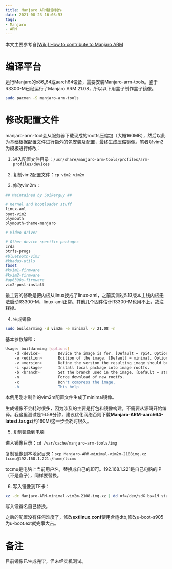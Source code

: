 ```yaml
---
title: Manjaro ARM镜像制作
date: 2021-08-23 16:03:53
tags:
- Manjaro
- ARM
---
```

本文主要参考自[[Wiki] How to contribute to Manjaro ARM](https://forum.manjaro.org/t/wiki-how-to-contribute-to-manjaro-arm/35461)

# 编译平台
运行Manjaro的x86_64或aarch64设备，需要安装Manjaro-arm-tools。鉴于R3300-M已经运行了Manjaro ARM 21.08，所以以下用盒子制作盒子镜像。
``` bash
sudo pacman -S manjaro-arm-tools
```
# 修改配置文件
manjaro-arm-tool会从服务器下载现成的rootfs压缩包（大概160MB），然后以此为基础根据配置文件进行额外的包安装及配置，最终生成压缩镜像。笔者以vim2为模板进行修改：

1. 进入配置文件目录：`/usr/share/manjaro-arm-tools/profiles/arm-profiles/devices`

2. 复制vim2配置文件：`cp vim2 vim2m`

3. 修改vim2m：

``` bash
## Maintained by Spikerguy ##

# Kernel and bootloader stuff
linux-aml
boot-vim2
plymouth
plymouth-theme-manjaro

# Video driver

# Other device specific packages
crda
btrfs-progs
#bluetooth-vim3
#khadas-utils
fbset
#kvim1-firmware
#kvim2-firmware
#ap6398s-firmware
vim2-post-install
```
最主要的修改是把内核从linux换成了linux-aml，之前实测过5.13版本主线内核无法启动R3300-M，linux-aml正常。其他几个固件估计R3300-M也用不上，故注释掉。

4. 生成镜像

``` bash
sudo buildarmimg -d vim2m -e minimal -v 21.08 -n
```
基本参数解释：
``` bash
Usage: buildarmimg [options]
    -d <device>        Device the image is for. [Default = rpi4. Options = oc2, on2, on2-plus, pbpro, pine64, pine64-lts, pinebook, pinephone, pinetab, rock64, rockpi4, rockpro64, rpi3, rpi4, vim1, vim2, vim3]
    -e <edition>       Edition of the image. [Default = minimal. Options = cubocore, gnome, i3, kde-plasma, lxqt, mate, minimal, plasma-mobile, server, wayfire, xfce]
    -v <version>       Define the version the resulting image should be named. [Default is current YY.MM]
    -i <package>       Install local package into image rootfs.
    -b <branch>        Set the branch used in the image. [Default = stable. Options = stable, testing or unstable]
    -n                 Force download of new rootfs.
    -x                 Don't compress the image.
    -h                 This help
```
本例用刚才制作的vim2m配置文件生成了minimal镜像。

生成镜像不会耗时很多，因为涉及的主要是打包和镜像构建，不需要从源码开始编译。我这里测试是16.58分钟，建议优化网络否则下载**Manjaro-ARM-aarch64-latest.tar.gz**(约160M)这一步会耗时很久。

5. 复制镜像到电脑

进入镜像目录：`cd /var/cache/manjaro-arm-tools/img`

复制镜像到本地家目录：`scp Manjaro-ARM-minimal-vim2m-2108img.xz tccmu@192.168.1.221:/home/tccmu`

tccmu是电脑上当前用户名，替换成自己的即可。192.168.1.221是自己电脑的IP（不是盒子），同样要替换。

6. 写入镜像到TF卡：
``` bash
xz -dc Manjaro-ARM-minimal-vim2m-2108.img.xz | dd of=/dev/sdX bs=1M status=progress conv=fsync
```
写入设备名自己替换。

之后的配置没有任何难度了，修改**extlinux.conf**使用合适dtb,修改u-boot-s905为u-boot.ext就完事大吉。

# 备注
目前镜像已生成完毕，但未经实机测试。
